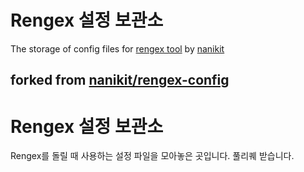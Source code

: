 # Rengex 설정 보관소
The storage of config files for [rengex tool](https://github.com/nanikit/Rengex) by [nanikit](https://github.com/nanikit)

  
  


forked from [nanikit/rengex-config](https://github.com/nanikit/rengex-config)
---
# Rengex 설정 보관소

Rengex를 돌릴 때 사용하는 설정 파일을 모아놓은 곳입니다. 풀리퀘 받습니다.
